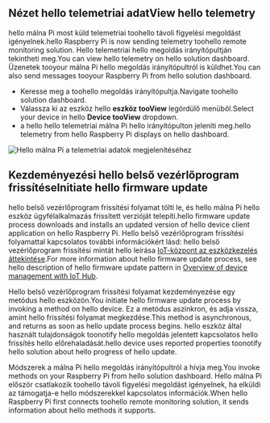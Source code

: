 ## <a name="view-hello-telemetry"></a><span data-ttu-id="ddb4c-101">Nézet hello telemetriai adat</span><span class="sxs-lookup"><span data-stu-id="ddb4c-101">View hello telemetry</span></span>

<span data-ttu-id="ddb4c-102">hello málna Pi most küld telemetriai toohello távoli figyelési megoldást igényelnek.</span><span class="sxs-lookup"><span data-stu-id="ddb4c-102">hello Raspberry Pi is now sending telemetry toohello remote monitoring solution.</span></span> <span data-ttu-id="ddb4c-103">Hello telemetriai hello megoldás irányítópultján tekintheti meg.</span><span class="sxs-lookup"><span data-stu-id="ddb4c-103">You can view hello telemetry on hello solution dashboard.</span></span> <span data-ttu-id="ddb4c-104">Üzenetek tooyour málna Pi hello megoldás irányítópultról is küldhet.</span><span class="sxs-lookup"><span data-stu-id="ddb4c-104">You can also send messages tooyour Raspberry Pi from hello solution dashboard.</span></span>

- <span data-ttu-id="ddb4c-105">Keresse meg a toohello megoldás irányítópultja.</span><span class="sxs-lookup"><span data-stu-id="ddb4c-105">Navigate toohello solution dashboard.</span></span>
- <span data-ttu-id="ddb4c-106">Válassza ki az eszköz hello **eszköz tooView** legördülő menüből.</span><span class="sxs-lookup"><span data-stu-id="ddb4c-106">Select your device in hello **Device tooView** dropdown.</span></span>
- <span data-ttu-id="ddb4c-107">a hello hello telemetriai málna Pi hello irányítópulton jeleníti meg.</span><span class="sxs-lookup"><span data-stu-id="ddb4c-107">hello telemetry from hello Raspberry Pi displays on hello dashboard.</span></span>

![Hello málna Pi a telemetriai adatok megjelenítéséhez][img-telemetry-display]

## <a name="initiate-hello-firmware-update"></a><span data-ttu-id="ddb4c-109">Kezdeményezési hello belső vezérlőprogram frissítése</span><span class="sxs-lookup"><span data-stu-id="ddb4c-109">Initiate hello firmware update</span></span>

<span data-ttu-id="ddb4c-110">hello belső vezérlőprogram frissítési folyamat tölti le, és hello málna Pi hello eszköz ügyfélalkalmazás frissített verzióját telepíti.</span><span class="sxs-lookup"><span data-stu-id="ddb4c-110">hello firmware update process downloads and installs an updated version of hello device client application on hello Raspberry Pi.</span></span> <span data-ttu-id="ddb4c-111">Hello belső vezérlőprogram frissítési folyamattal kapcsolatos további információkért lásd: hello belső vezérlőprogram frissítési mintát hello leírása [IoT-központ az eszközkezelés áttekintése][lnk-update-pattern].</span><span class="sxs-lookup"><span data-stu-id="ddb4c-111">For more information about hello firmware update process, see hello description of hello firmware update pattern in [Overview of device management with IoT Hub][lnk-update-pattern].</span></span>

<span data-ttu-id="ddb4c-112">Hello belső vezérlőprogram frissítési folyamat kezdeményezése egy metódus hello eszközön.</span><span class="sxs-lookup"><span data-stu-id="ddb4c-112">You initiate hello firmware update process by invoking a method on hello device.</span></span> <span data-ttu-id="ddb4c-113">Ez a metódus aszinkron, és adja vissza, amint hello frissítési folyamat megkezdése.</span><span class="sxs-lookup"><span data-stu-id="ddb4c-113">This method is asynchronous, and returns as soon as hello update process begins.</span></span> <span data-ttu-id="ddb4c-114">hello eszköz által használt tulajdonságok toonotify hello megoldás jelentett kapcsolatos hello frissítés hello előrehaladását.</span><span class="sxs-lookup"><span data-stu-id="ddb4c-114">hello device uses reported properties toonotify hello solution about hello progress of hello update.</span></span>

<span data-ttu-id="ddb4c-115">Módszerek a málna Pi hello megoldás irányítópultról a hívja meg.</span><span class="sxs-lookup"><span data-stu-id="ddb4c-115">You invoke methods on your Raspberry Pi from hello solution dashboard.</span></span> <span data-ttu-id="ddb4c-116">Hello málna Pi először csatlakozik toohello távoli figyelési megoldást igényelnek, ha elküldi az támogatja-e hello módszerekkel kapcsolatos információk.</span><span class="sxs-lookup"><span data-stu-id="ddb4c-116">When hello Raspberry Pi first connects toohello remote monitoring solution, it sends information about hello methods it supports.</span></span> 

[img-telemetry-display]: media/iot-suite-raspberry-pi-kit-view-telemetry-advanced/telemetry.png
[lnk-update-pattern]: ../articles/iot-hub/iot-hub-device-management-overview.md
